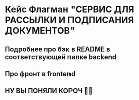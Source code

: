 # Кейс Флагман "СЕРВИС ДЛЯ РАССЫЛКИ И ПОДПИСАНИЯ ДОКУМЕНТОВ"
## Подробнее про бэк в README в соответствующей папке backend
## Про фронт в frontend
## НУ ВЫ ПОНЯЛИ КОРОЧ 🚬🐔
